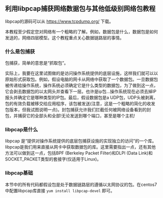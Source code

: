 ## 利用libpcap捕获网络数据包与其他低级别网络包教程

libpcap的源码可以从 https://www.tcpdump.org/ 下载。

本教程至少假定您对网络有一个粗略的了解。例如，数据包是什么，数据包是如何发送的，网络四层模型。这个教程重点关心数据链路层的事情。

### 什么是包捕获

包捕获，简单的意思是“抓取包”。

实际上，我要在这里试图做的是访问操作系统提供的底层设施，这样我们就可以以原始形式获取包。例如，假设电脑的网卡从网络中获取了一个数据包。一旦数据包被传递给操作系统，操作系统必须确定它是什么类型的数据包，为了做到这一点，它会剥去数据包的以太网头并查看下一层。也许是ip包…操作系统现在必须去掉IP报头并确定它是哪种类型的IP包。最后，假设数据包是a
UDP包，UDP头被剥离，包的有效负载被移交给应用程序，该包被发送(注意，这是一个粗略的简化的收发包版本，但我试图说明一点)。封包捕获允许我们拦截任何被网络设备看到的封包，并捕获它的全部头和全部!无论发送到哪个端口，甚至是哪个主机!

### libpcap是什么

libpcap 是“提供对操作系统提供的底层包捕获设施的实现独立的访问”的一个库。libpcap是我们用来直接从网卡中获取数据包的库。这里需要指出一点，还有其他方法可以做到这一点，包括BPF (Berkeley Packet Filter)和DLPI (Data Link)和SOCKET_PACKET类型的套接字(仅适用于Linux)。

### libpcap基础

本节中的所有代码都假设包是处于数据链路层的遵循以太网协议的包。在centos7中配置libpcap库直接 `yum install libpcap-devel` 即可。


